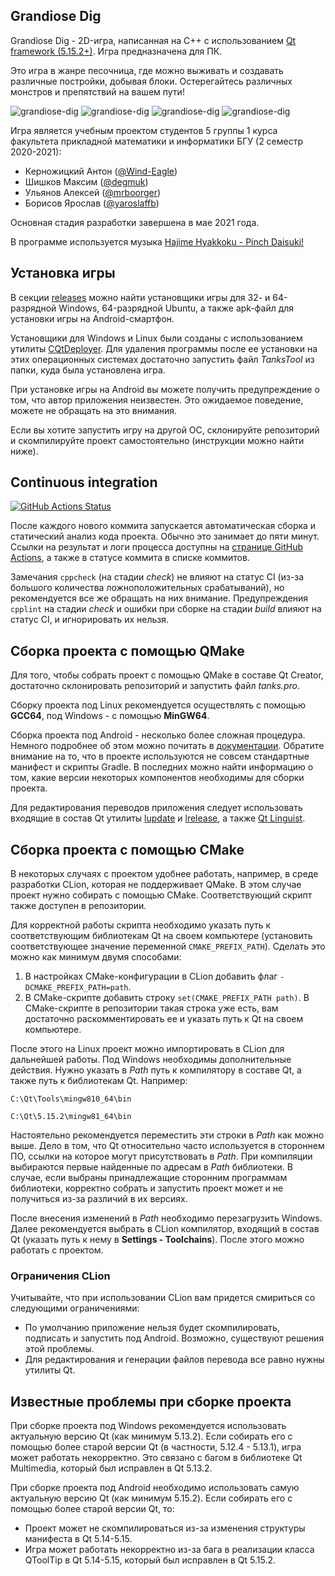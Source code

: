 ## Grandiose Dig

Grandiose Dig - 2D-игра, написанная на C++ с использованием 
[Qt framework (5.15.2+)](https://www.qt.io). Игра предназначена для ПК.

Это игра в жанре песочница, где можно выживать и создавать различные постройки,
добывая блоки. Остерегайтесь различных монстров и препятствий на вашем пути!

![grandiose-dig](resources/screenshots/screen1.png)
![grandiose-dig](resources/screenshots/screen2.png)
![grandiose-dig](resources/screenshots/screen3.png)
![grandiose-dig](resources/screenshots/screen4.png)

Игра является учебным проектом студентов 5 группы 1 курса факультета
прикладной математики и информатики БГУ (2 семестр 2020-2021): 
* Керножицкий Антон ([@Wind-Eagle](https://github.com/Wind-Eagle))
* Шишков Максим ([@degmuk](https://github.com/degmuk))
* Ульянов Алексей ([@mrboorger](https://github.com/mrboorger))
* Борисов Ярослав ([@yaroslaffb](https://github.com/yaroslaffb))

Основная стадия разработки завершена в мае 2021 года.

В программе используется музыка 
[Hajime Hyakkoku - Pinch Daisuki!](https://open.spotify.com/track/5tuINYmRZlIctuiA4ZMv6p)

## Установка игры

В секции [releases](https://github.com/anevero/tanks/releases) 
можно найти установщики игры для 32- и 64-разрядной Windows, 64-разрядной
Ubuntu, а также apk-файл для установки игры на Android-смартфон. 

Установщики для Windows и Linux были созданы с использованием утилиты 
[CQtDeployer](https://github.com/QuasarApp/CQtDeployer). Для удаления программы
после ее установки на этих операционных системах достаточно запустить файл
*TanksTool* из папки, куда была установлена игра.

При установке игры на Android вы можете получить предупреждение о том, что
автор приложения неизвестен. Это ожидаемое поведение, можете не обращать на это
внимания.

Если вы хотите запустить игру на другой ОС, склонируйте репозиторий и 
скомпилируйте проект самостоятельно (инструкции можно найти ниже).

## Continuous integration

[![GitHub Actions Status](https://github.com/anevero/tanks/workflows/ci/badge.svg?branch=master)](https://github.com/anevero/tanks/actions)

После каждого нового коммита запускается автоматическая сборка и статический 
анализ кода проекта. Обычно это занимает до пяти минут. Ссылки на результат и
логи процесса доступны на [странице GitHub Actions](https://github.com/anevero/tanks/actions),
а также в статусе коммита в списке коммитов.

Замечания `cppcheck` (на стадии *check*) не влияют на статус CI (из-за большого
количества ложноположительных срабатываний), но рекомендуется все же обращать
на них внимание. Предупреждения `cpplint` на стадии *check* и ошибки при сборке
на стадии *build* влияют на статус CI, и игнорировать их нельзя.

## Сборка проекта с помощью QMake

Для того, чтобы собрать проект с помощью QMake в составе Qt Creator, 
достаточно склонировать репозиторий и запустить файл *tanks.pro*. 

Сборку проекта под Linux рекомендуется осуществлять с помощью **GCC64**, под
Windows - с помощью **MinGW64**.

Сборка проекта под Android - несколько более сложная процедура. Немного
подробнее об этом можно почитать в
[документации](https://doc.qt.io/qt-5/android-getting-started.html).
Обратите внимание на то, что в проекте используются не совсем стандартные
манифест и скрипты Gradle. В последних можно найти информацию о том, какие
версии некоторых компонентов необходимы для сборки проекта.

Для редактирования переводов приложения следует использовать входящие в состав
Qt утилиты [lupdate](https://doc.qt.io/qt-5/linguist-manager.html#using-lupdate)
и [lrelease](https://doc.qt.io/qt-5/linguist-manager.html#using-lrelease), а
также [Qt Linguist](https://doc.qt.io/qt-5/qtlinguist-index.html).

## Сборка проекта с помощью CMake

В некоторых случаях с проектом удобнее работать, например, в среде разработки
CLion, которая не поддерживает QMake. В этом случае проект нужно собирать с
помощью CMake. Соответствующий скрипт также доступен в репозитории.

Для корректной работы скрипта необходимо указать путь к соответствующим
библиотекам Qt на своем компьютере (установить соответствующее значение
переменной `CMAKE_PREFIX_PATH`). Сделать это можно как минимум двумя способами:
1. В настройках CMake-конфигурации в CLion добавить флаг `-DCMAKE_PREFIX_PATH=path`.
2. В CMake-скрипте добавить строку `set(CMAKE_PREFIX_PATH path)`. В
CMake-скрипте в репозитории такая строка уже есть, вам достаточно
раскомментировать ее и указать путь к Qt на своем компьютере.

После этого на Linux проект можно импортировать в CLion для дальнейшей работы.
Под Windows необходимы дополнительные действия. Нужно указать в *Path*
путь к компилятору в составе Qt, а также путь к библиотекам Qt. Например:

`C:\Qt\Tools\mingw810_64\bin`

`C:\Qt\5.15.2\mingw81_64\bin`

Настоятельно рекомендуется переместить эти строки в *Path* как можно 
выше. Дело в том, что Qt относительно часто используется в стороннем
ПО, ссылки на которое могут присутствовать в *Path*. При компиляции выбираются
первые найденные по адресам в *Path* библиотеки. В случае, если выбраны
принадлежащие сторонним программам библиотеки, корректно собрать и запустить
проект может и не получиться из-за различий в их версиях.

После внесения изменений в *Path* необходимо перезагрузить Windows. Далее
рекомендуется выбрать в CLion компилятор, входящий в состав Qt (указать путь к 
нему в **Settings - Toolchains**). После этого можно работать с проектом.

### Ограничения CLion

Учитывайте, что при использовании CLion вам придется смириться со следующими
ограничениями:
* По умолчанию приложение нельзя будет скомпилировать, подписать и запустить
под Android. Возможно, существуют решения этой проблемы.
* Для редактирования и генерации файлов перевода все равно нужны утилиты
Qt.

## Известные проблемы при сборке проекта

При сборке проекта под Windows рекомендуется использовать актуальную
версию Qt (как минимум 5.13.2). Если собирать его с помощью более старой
версии Qt (в частности, 5.12.4 - 5.13.1), игра может работать некорректно.
Это связано с багом в библиотеке Qt Multimedia, который был исправлен
в Qt 5.13.2.

При сборке проекта под Android необходимо использовать самую актуальную
версию Qt (как минимум 5.15.2). Если собирать его с помощью более старой
версии Qt, то:
* Проект может не скомпилироваться из-за изменения структуры манифеста в
Qt 5.14-5.15.
* Игра может работать некорректно из-за бага в реализации класса QToolTip в
Qt 5.14-5.15, который был исправлен в Qt 5.15.2.
